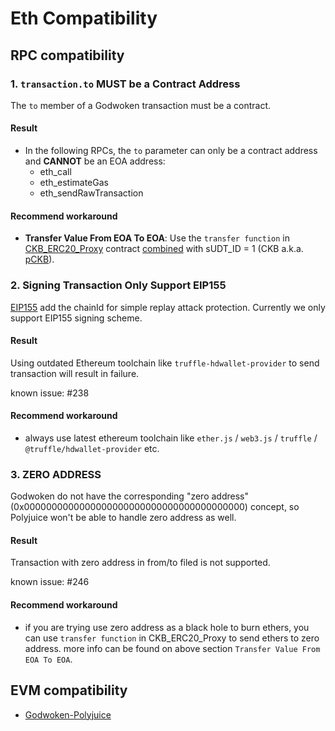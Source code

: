 # Eth Compatibility

## RPC compatibility

### 1. `transaction.to` MUST be a Contract Address

The `to` member of a Godwoken transaction must be a contract.

#### Result

- In the following RPCs, the `to` parameter can only be a contract address and **CANNOT** be an EOA address:
  - eth_call
  - eth_estimateGas
  - eth_sendRawTransaction

#### Recommend workaround

- **Transfer Value From EOA To EOA**: Use the `transfer function` in [CKB_ERC20_Proxy](https://github.com/nervosnetwork/godwoken-polyjuice/blob/3f1ad5b/solidity/erc20/README.md) contract [combined](https://github.com/nervosnetwork/godwoken-polyjuice/blob/3f1ad5b322/solidity/erc20/SudtERC20Proxy_UserDefinedDecimals.sol#L154) with sUDT_ID = 1 (CKB a.k.a. [pCKB](https://github.com/nervosnetwork/godwoken/blob/develop/docs/life_of_a_polyjuice_transaction.md#pckb)).

### 2. Signing Transaction Only Support EIP155

[EIP155](https://eips.ethereum.org/EIPS/eip-155) add the chainId for simple replay attack protection. Currently we only support EIP155 signing scheme.

#### Result

Using outdated Ethereum toolchain like `truffle-hdwallet-provider` to send transaction will result in failure.

known issue: #238

#### Recommend workaround

- always use latest ethereum toolchain like `ether.js` / `web3.js` / `truffle` / `@truffle/hdwallet-provider` etc.

### 3. ZERO ADDRESS

Godwoken do not have the corresponding "zero address"(0x0000000000000000000000000000000000000000) concept, so Polyjuice won't be able to handle zero address as well.

#### Result

Transaction with zero address in from/to filed is not supported.

known issue: #246

#### Recommend workaround

- if you are trying use zero address as a black hole to burn ethers, you can use `transfer function` in CKB_ERC20_Proxy to send ethers to zero address. more info can be found on above section `Transfer Value From EOA To EOA`.

## EVM compatibility

- [Godwoken-Polyjuice](https://github.com/nervosnetwork/godwoken-polyjuice/blob/compatibility-breaking-changes/docs/EVM-compatible.md)
